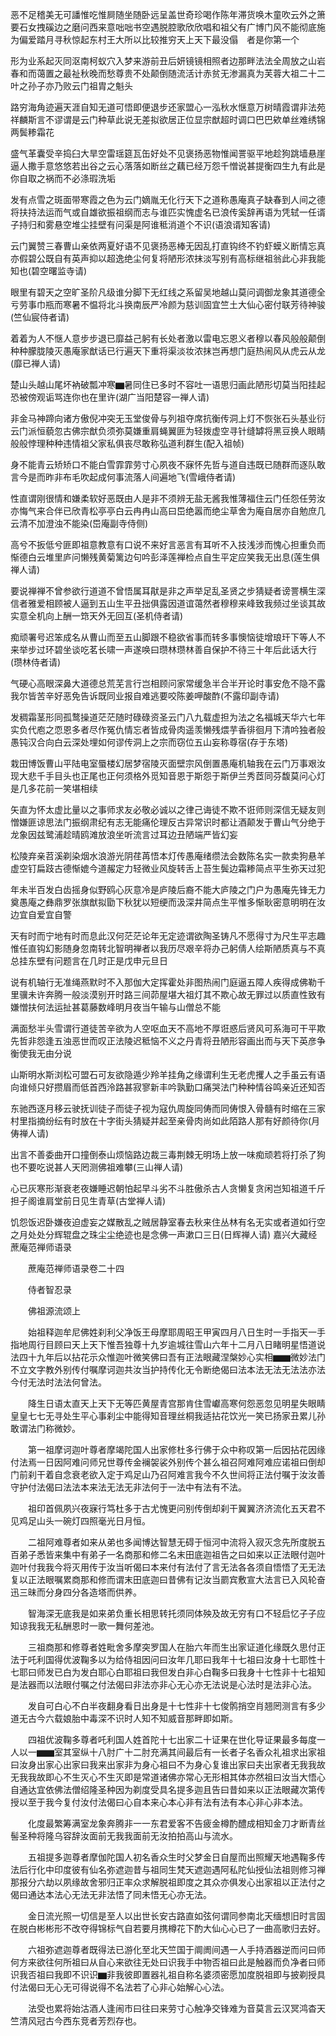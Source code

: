 <!-- { "loadSidebar": true } -->
恶不足稽美无可譒惟吃惟屙随坐随卧远呈盖世奇珍喝作陈年滞货唤木童吹云外之箫要石女拽磎边之磨问西来意咄咄书空遇脱腔歌欣欣唱和祖父有广博门风不能彻底施为偏爱踏月寻秋惊起东村王大所以比较推穷天上天下最没傝　者是你第一个

形为业系起灭同沤南柯蚁穴入梦来游前丑后妍镜镜相照者边那畔法法全周放之山岩春和而蔼置之最祉秋晚而愁尊贵不处颠倒随流活计赤贫无渗漏真为芙蓉大祖二十二叶之孙子亦乃败云门祖胄之魁头

路穷海角迹遍天涯自知无道可悟即便退步还家盟心一泓秋水惬意万树晴霞谓非法苑祥麟斯言不谬谓是云门种草此说无差拟欲居正位显宗猷超时调口巴巴欸单丝难绣锦两鬓糁霜花

盛气革囊受辛捣臼大旱空雷瑶筵瓦缶好处不见褒扬恶物惟闻詈驱平地趁狗跳墙悬崖逼人撒手意悠悠若出谷之云心落落如断丝之藕已经万怨千憎说甚提衡四生九有此是你自取之祸而不必涤瑕洗垢

发有点雪之斑面带寒霞之色为云门嫡胤无化行天下之道称愚庵真子缺春到人间之德将扶持法运而气或自雄欲振祖纲而志与谁匹实愧虚名已浪传奚辞再语为凭轼一任谞子持归和雾悬空堆尘挂壁有问渠是阿谁秪消道个不识(语浪谞知客请)

云门翼赞三春曹山亲依两夏好语不见褒扬恶棒无因乱打直钩终不钓虾蟆义断情忘真亦假碧公既自有英声抑以超逸绝尘何复将陋形浓抹淡写别有高标继祖翁此心非我能知也(碧空曙监寺请)

眼里有碧天之空旷圣阶凡级谁分脚下无红线之系留吴地越山莫问调御龙象其道德全亏劳事巾瓶而寒暑不愠将北斗换南辰严冷颜为慈训固宜竺土大仙心密付联芳待神骏(竺仙宸侍者请)

着着为人不惬人意步步退已靡益己躬有长处者激以雷电忘恩义者穆以春风般般颠倒种种朦胧陵灭愚庵家猷话已行遍天下重将渠淡妆浓抹岂再想门庭热闹风从虎云从龙(靡已禅人请)

楚山头越山尾坏衲破瓢冲寒▆暑同住已多时不容吐一语思归画此陋形切莫当阳挂起恐被傍观诟骂连你也在里许(湖广当阳楚容一禅人请)

非金马神蹄向诸方傲倪冲突无玉堂俊骨与列祖夺席抗衡传洞上灯不恢张石头基业衍云门派恒藐忽古佛宗猷负须弥莫嫌重肩蝇翼匪为轻拨虚空寻针缝罅将黑豆换人眼睛般般悖理种种违情祖父家私俱丧尽敢称弘道利群生(配入祖帧)

身不能青云矫矫口不能白雪霏霏劳寸心夙夜不寐怀先哲与道自违既已随群而逐队敢言今是而昨非布毛吹起成何事流落人间遍地飞(雪峨侍者请)

性直谓刚很情和嫌柔软好恶既由人是非不须辨无盐无酱我惟薄福住云门任怨任劳汝亦悔气来合伴已欣青松亭亭白云冉冉山高曰岊绝嚣而绝尘草舍为庵自居亦自勉庶几云清不加澄浊不能染(岊庵副寺侍侧)

高兮不扳低兮匪即祖意教意有口说不来好言恶言有耳听不入技浅涉而愧心担重负而惭德白云堆里庐问懒残黄菊篱边句吟彭泽莲禅检点自生平定应笑我无出息(莲生俱禅人请)

要说禅禅不曾参欲行道道不曾悟属耳猒是非之声举足乱圣贤之步猜疑者谤詈横生深信者雅爱相顾被人逼到五山生平丑拙俱露因道谊蔼然者穆穆来峰致我频过坐谈其故实意全机向上酬一筇天外无回互(圣机侍者请)

痴顽署号迟笨成名从曹山而至五山脚跟不稳欲省事而转多事懊恼徒增琅玕下等人不来举步过环碧坐谈吃茗长啸一声遂唤曰瓒林瓒林善自保护不待三十年后此话大行(瓒林侍者请)

气硬心高眼深鼻大道德总荒芜言行岂相顾问家常缓急半合半开论时事安危不隐不露我尔皆苦辛好恶免告诉既同业报自难逃要咬陈姜呷酸酢(不露印副寺请)

发稠霜茎形同孤鹜操道茫茫随时碌碌资圣云门八九载虚担为法之名福城天华六七年实负代庖之恧恩多者尽作冤仇情忘者皆成骨肉遥羡懒残煨芋香徘徊月下清吟独者般愚钝汉合向白云深处埋如何谬传洞上之宗而窃位五山妄称尊宿(存于东塔)

栽田博饭曹山平陆电室蜃楼幻居梦宿陵灭面壁宗风倒置愚庵机轴我在云门万事艰汝现大悲千手目头也正尾也正何须格外觅知音恩于斯怨于斯伊兰秀茝同芬馥莫问心灯是几多花前一笑堪相续

矢直为怀太虚比量以之事师求友必敬必诚以之律己诲徒不欺不诳师则深信无疑友则憎嫌匪谅思法门振纲肃纪有志无能痛伦理反古异常识时都让酒颠发于曹山气分绝于龙象因兹鹭浦趁晴鸥滩放浪坐听流言过耳边丑陋端严皆幻妄

松陵弃亲苕溪剃染烟水浪游光阴荏苒悟本灯传愚庵绪缵法会数陈名实一款卖狗悬羊虚空钉扁跂古德惭媲今道赧定力轻微业风旋转舌上苔生鬓边霜糁简点平生弥天过犯

年未半百发白齿摇身似野鸥心灰意冷是庐陵后裔不能大庐陵之门户为愚庵先锋无力奠愚庵之彝鼎罗张旗猷拟勖下秋犹以短绠而汲深井简点生平惟多惭耿密意明明在汝边宜自爱宜自警

天有时而宁地有时而息此汉何茫茫论年无定迹谓欲陶圣铸凡不愿得寸为尺生平志趣惟任直钩幻影随身忽南转北智明禅者以我历尽艰辛将办己躬倩人绘斯陋质真与不真总挂东壁有问题言在几时正是戊申元旦日

说有机轴行无准绳燕默时不入那伽大定挥霍处非图热闹门庭逼五障人疾得成佛勒千里骥未许奔腾一般淡漠别开时路三间茆屋堪大祖灯其不欺心故无罪过以质直性致有嫌憎扶何法运扯甚葛藤数峰明月夜当午输与山僧总不能

满面愁半头雪谓行道徒苦辛欲为人空呕血天不高地不厚诳惑后贤风可系海可干平欺先哲非怨逢五浊恶世而叹正法陵迟秪恼不义之丹青将丑陋形容画出而与天下英彦争衡使我无由分说

山斯明水斯浏松可盟石可友欲隐遁少羚羊挂角之缘谓利生无老虎攫人之手虽云有语向谁倾只好攒眉而低首西泠路甚寂寥新丰吟孰勤口痛哭法门种种情谷鸣亲近还知否

东驰西逐月移云驶抚训徒子而徒子视为寇仇周旋同俦而同俦恨入骨髓有时缩在三家村里指摘纷纭有时放在十字街头猜疑并起至亲骨肉尚如此陌路人那有好颜待你(月俦禅人请)

出言不善委曲开口撞倒泰山烦恼路边裁三毒荆棘无明场上放一味痴顽若将打杀了狗也不要吃说甚人天罔测佛祖难攀(三山禅人请)

心已灰寒形渐衰老夜嫌睡迟朝怕起早斗劣不斗胜傲杀古人贪懒复贪闲岂知祖道千斤担子阁谁肩堂前日见生青草(古堂禅人请)

饥怨饭迟卧嫌夜迫虚妄之媒散乱之贼居静室春去秋来住丛林有名无实或者道如行空之月处处分辉辊盘之珠尘尘绝迹也是念佛一声漱口三日(日辉禅人请)
嘉兴大藏经　蔗庵范禅师语录


　　蔗庵范禅师语录卷二十四

　　侍者智忍录

　　佛祖源流颂上

　　始祖释迦牟尼佛姓刹利父净饭王母摩耶周昭王甲寅四月八日生时一手指天一手指地周行目顾曰天上天下惟吾独尊十九岁逾城往雪山六年十二月八日睹明星悟道说法四十九年后以拈花示众惟迦叶微笑佛曰吾有正法眼藏涅槃妙心实相▆▆微妙法门不立文字教外别传付嘱摩诃迦共汝当护持传化无令断绝偈曰法本法无法无法法亦法今付无法时法法何曾法。

　　降生日语太直天上天下无等匹黄屋青宫那肯住雪巘高寒何怨恶忽见明星失眼睛皇皇七七无寻处生平心事刹尘中能得知音理丝桐我适拈花饮光一笑已扬家丑累儿孙敢谓法门称微妙。

　　第一祖摩诃迦叶尊者摩竭陀国人出家修杜多行佛于众中称叹第一后因拈花因缘付法焉一日因阿难问师兄世尊传金襕袈裟外别传个甚么祖召阿难阿难应诺祖曰倒却门前刹干着自念衰老欲入定于鸡足山乃召阿难言我今不久世间将正法付嘱于汝汝善守护付法偈曰法法本来法无法无非法何于一法中有法有不法。

　　祖印首佩夙兴夜寐行笃杜多于古尤愧更问别传倒却刹干翼翼济济流化五天君不见鸡足山头一碗灯四照毫光日月恒。

　　二祖阿难尊者如来从弟也多闻博达智慧无碍于恒河中流将入寂灭念先所度脱五百弟子悉皆来集中有弟子一名商那和修二名末田底迦祖告之曰如来以正法眼付迦叶迦叶付我我今将灭用传于汝当听偈曰本来付有法付了言无法各各须自悟悟了无无法复以正法眼嘱累商那和修而谓末田底迦曰昔佛有记汝当罽宾敷宣大法言已入风轮奋迅三昧而分身四分各造塔而供养。

　　智海深无底我是如来弟负重长相思转托须同体殃及故无穷有口不轻启忆子子应知谅我我无私酬恩时一歌一舞何差池。

　　三祖商那和修尊者姓毗舍多摩突罗国人在胎六年而生出家证道化缘既久思付正法于吒利国得优波鞠多以为给侍祖因问曰汝年几耶曰我年十七祖曰汝身十七耶性十七耶曰师发已白为发白耶心白耶祖曰我但发白非心白鞠多曰我身十七性非十七祖知是法器而以法眼付嘱之付法偈曰非法亦非心无心亦无法说是心法时是法非心法。

　　发自可白心不白半夜翻身看日出身是十七性非十七俊鹘捎空肖翘罔测言有多少道无古今六载娘胎中毒深不识时人知不知威音那畔即如斯。

　　四祖优波鞠多尊者吒利国人姓首陀十七出家二十证果在世化导证果最多每度一人以一▆▆室其室纵十八肘广十二肘充满其间最后有一长者子名香众礼祖求出家祖曰汝身出家心出家曰我来出家非为身心祖曰不为身心复谁出家曰夫出家者无我我故无我我故即心不生灭心不生灭即是常道诸佛亦常心无形相其体亦然祖曰汝当大悟心自通达宜依佛法僧绍隆圣种因为剃度受具名提多迦且告曰昔如来以正法眼藏次第传授以至于我今复付汝付法偈曰心自本来心本心非有法有法有本心非心非本法。

　　化度最繁筹满室龙象奔腾非一一东君爱客不告疲金樽酌醴成相知金刀才断青丝髻圣种将隆乌容辞汝面前无我我面前无汝拍拍高山与流水。

　　五祖提多迦尊者摩伽陀国人初名香众生时父梦金日自屋而出照耀天地遇鞠多传法后行化中印度彼有仙名弥遮迦昔与祖同生梵天遮迦遇阿私陀仙授仙法祖则修习禅那报分六劫以夙缘故舍邪归正率众求解脱祖即度之其众亦俱发心出家祖以正法付之偈曰通达本法心无法无非法悟了同未悟无心亦无法。

　　金日流光照一切信是至人以出世长安古路直如弦何谓同参南北天缅想旧时言固在脱白彬彬形不改夺得锦标气自若要月携樽花下酌大仙心心已了一曲高歌归去好。

　　六祖弥遮迦尊者既得法已游化至北天竺国于阛阓间遇一人手持酒器逆而问曰师何方来欲往何所祖曰从自心来欲往无处曰识我手中物否祖曰此是触器而负净者曰师识我否祖曰我即不识识▆非我彼即置器礼祖自称名婆须密愿加度脱祖即与披剃授具付法偈曰无心无可得说得不名法若了心非心始解心心法。

　　法受也累将始沽酒人逢闹市曰往曰来劳寸心触净交锋难为音莫言云汉冥鸿杳天竺清风冠古今西东竞者芳烈存也。

